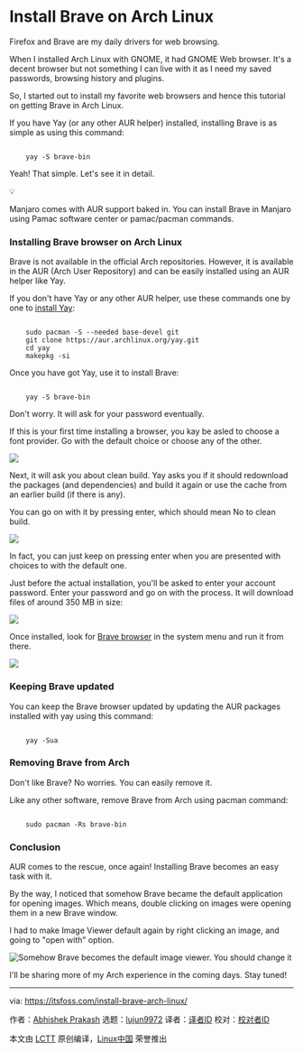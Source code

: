 [#]: subject: "Install Brave on Arch Linux"
[#]: via: "https://itsfoss.com/install-brave-arch-linux/"
[#]: author: "Abhishek Prakash https://itsfoss.com/author/abhishek/"
[#]: collector: "lujun9972/lctt-scripts-1693450080"
[#]: translator: "geekpi"
[#]: reviewer: " "
[#]: publisher: " "
[#]: url: " "

Install Brave on Arch Linux
======

Firefox and Brave are my daily drivers for web browsing.

When I installed Arch Linux with GNOME, it had GNOME Web browser. It's a decent browser but not something I can live with it as I need my saved passwords, browsing history and plugins.

So, I started out to install my favorite web browsers and hence this tutorial on getting Brave in Arch Linux.

If you have Yay (or any other AUR helper) installed, installing Brave is as simple as using this command:

```

    yay -S brave-bin

```

Yeah! That simple. Let's see it in detail.

💡

Manjaro comes with AUR support baked in. You can install Brave in Manjaro using Pamac software center or pamac/pacman commands.

### Installing Brave browser on Arch Linux

Brave is not available in the official Arch repositories. However, it is available in the AUR (Arch User Repository) and can be easily installed using an AUR helper like Yay.

If you don't have Yay or any other AUR helper, use these commands one by one to [install Yay][1]:

```

    sudo pacman -S --needed base-devel git
    git clone https://aur.archlinux.org/yay.git
    cd yay
    makepkg -si

```

Once you have got Yay, use it to install Brave:

```

    yay -S brave-bin

```

Don't worry. It will ask for your password eventually.

If this is your first time installing a browser, you kay be asled to choose a font provider. Go with the default choice or choose any of the other.

![][2]

Next, it will ask you about clean build. Yay asks you if it should redownload the packages (and dependencies) and build it again or use the cache from an earlier build (if there is any).

You can go on with it by pressing enter, which should mean No to clean build.

![][3]

In fact, you can just keep on pressing enter when you are presented with choices to with the default one.

Just before the actual installation, you'll be asked to enter your account password. Enter your password and go on with the process. It will download files of around 350 MB in size:

![][4]

Once installed, look for [Brave browser][5] in the system menu and run it from there.

![][6]

### Keeping Brave updated

You can keep the Brave browser updated by updating the AUR packages installed with yay using this command:

```

    yay -Sua

```

### Removing Brave from Arch

Don't like Brave? No worries. You can easily remove it.

Like any other software, remove Brave from Arch using pacman command:

```

    sudo pacman -Rs brave-bin

```

### Conclusion

AUR comes to the rescue, once again! Installing Brave becomes an easy task with it.

By the way, I noticed that somehow Brave became the default application for opening images. Which means, double clicking on images were opening them in a new Brave window.

I had to make Image Viewer default again by right clicking an image, and going to "open with" option.

![Somehow Brave becomes the default image viewer. You should change it][7]

I'll be sharing more of my Arch experience in the coming days. Stay tuned!

--------------------------------------------------------------------------------

via: https://itsfoss.com/install-brave-arch-linux/

作者：[Abhishek Prakash][a]
选题：[lujun9972][b]
译者：[译者ID](https://github.com/译者ID)
校对：[校对者ID](https://github.com/校对者ID)

本文由 [LCTT](https://github.com/LCTT/TranslateProject) 原创编译，[Linux中国](https://linux.cn/) 荣誉推出

[a]: https://itsfoss.com/author/abhishek/
[b]: https://github.com/lujun9972
[1]: https://itsfoss.com/install-yay-arch-linux/
[2]: https://itsfoss.com/content/images/2023/10/yay-install-brave-font-install.png
[3]: https://itsfoss.com/content/images/2023/10/clean-build-yay.png
[4]: https://itsfoss.com/content/images/2023/10/installing-brave-arch-linux.png
[5]: https://brave.com/
[6]: https://itsfoss.com/content/images/2023/10/run-brave-arch-linux.png
[7]: https://itsfoss.com/content/images/2023/10/open-images-in-viewer-not-brave.png
